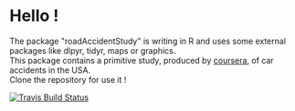 # Hello !
The package "roadAccidentStudy" is writing in R and uses some external packages like dlpyr, tidyr, maps or graphics.   
This package contains a primitive study, produced by <a href="https://www.coursera.org/learn/r-packages/">coursera</a>, of car accidents in the USA.   
Clone the repository for use it !


<!-- badges: start -->
[![Travis Build Status](https://travis-ci.com/axellencls/roadAccidentsStudy.svg?branch=master)](https://travis-ci.com/axellencls/roadAccidentsStudy)
<!-- badges: end -->
